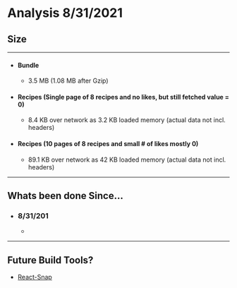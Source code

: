# Analysis 8/31/2021
## Size
---



- #### Bundle
    - 3.5 MB (1.08 MB after Gzip)
- #### Recipes (Single page of 8 recipes and no likes, but still fetched value = 0)
    -  8.4 KB over network as 3.2 KB loaded memory (actual data not incl. headers)
- #### Recipes (10 pages of 8 recipes and small # of likes mostly 0)
    -  89.1 KB over network  as 42 KB loaded memory (actual data not incl. headers)




---

## Whats been done Since...
- ### 8/31/201 
    -

---

## Future Build Tools?
- [React-Snap](https://github.com/stereobooster/react-snap)
